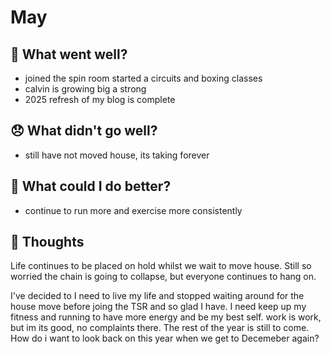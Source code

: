 # May

## 💪 What went well?

- joined the spin room started a circuits and boxing classes
- calvin is growing big a strong
- 2025 refresh of my blog is complete

## 😞 What didn't go well?
- still have not moved house, its taking forever


## 🚀 What could I do better?
- continue to run more and exercise more consistently


## 🧠 Thoughts

Life continues to be placed on hold whilst we wait to move house. Still so worried the chain is going to collapse, but everyone continues to hang on.

I've decided to I need to live my life and stopped waiting around for the house move before joing the TSR and so glad I have. I need keep up my fitness and running to have more energy and be my best self. work is work, but im its good, no complaints there. The rest of the year is still to come. How do i want to look back on this year when we get to Decemeber again?
